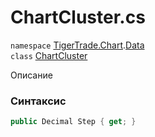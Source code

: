 
# ChartCluster.cs
`namespace` [TigerTrade.Chart](../../../../TigerTrade.Chart.md).[Data](../../../../TigerTrade.Chart/Data.md)  
    `class` [ChartCluster](../../ChartCluster.cs.md)

Описание

### Синтаксис
```csharp
public Decimal Step { get; }
```
